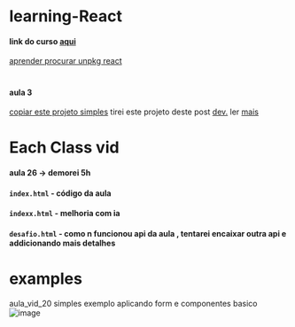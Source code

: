 # learning-React
#### link do curso [aqui](https://egghead.io/lessons/react-make-http-requests-with-react-e06e2e96)
[aprender procurar unpkg react](https://legacy.reactjs.org/docs/optimizing-performance.html#single-file-builds:~:text=Single%2DFile%20Builds,dom.production.min.js%22%3E%3C/script%3E)

#
#### aula 3 
[copiar este projeto simples](https://www.dataformsjs.com/examples/hello-world/en/react.htm) tirei este projeto deste post [dev.](https://dev.to/kokaneka/react-development-using-just-a-single-file-5e65) ler [mais](https://dev.to/kokaneka/react-development-using-just-a-single-file-5e65#:~:text=The%20reason%20I,react.js.org/)

# Each Class vid 
#### aula 26 -> demorei 5h
#### `index.html`  - código da aula
#### `indexx.html` - melhoria com ia
#### `desafio.html` - como n funcionou api da aula , tentarei encaixar outra api e addicionando mais detalhes

# examples
aula_vid_20 simples exemplo aplicando form e componentes basico
![image](https://github.com/ThiagoMassenoMaciel/learning-React/assets/107934374/dea04ecc-5905-4c42-873c-53679ad95326)

